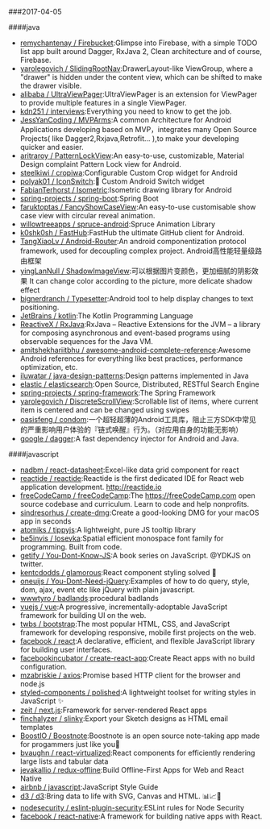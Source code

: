 ###2017-04-05 

####java
* [remychantenay / Firebucket](https://github.com/remychantenay/Firebucket):Glimpse into Firebase, with a simple TODO list app built around Dagger, RxJava 2, Clean architecture and of course, Firebase.
* [yarolegovich / SlidingRootNav](https://github.com/yarolegovich/SlidingRootNav):DrawerLayout-like ViewGroup, where a "drawer" is hidden under the content view, which can be shifted to make the drawer visible.
* [alibaba / UltraViewPager](https://github.com/alibaba/UltraViewPager):UltraViewPager is an extension for ViewPager to provide multiple features in a single ViewPager.
* [kdn251 / interviews](https://github.com/kdn251/interviews):Everything you need to know to get the job.
* [JessYanCoding / MVPArms](https://github.com/JessYanCoding/MVPArms):A common Architecture for Android Applications developing based on MVP，integrates many Open Source Projects( like Dagger2,Rxjava,Retrofit... ),to make your developing quicker and easier.
* [aritraroy / PatternLockView](https://github.com/aritraroy/PatternLockView):An easy-to-use, customizable, Material Design complaint Pattern Lock view for Android.
* [steelkiwi / cropiwa](https://github.com/steelkiwi/cropiwa):Configurable Custom Crop widget for Android
* [polyak01 / IconSwitch](https://github.com/polyak01/IconSwitch):🍭 Custom Android Switch widget
* [FabianTerhorst / Isometric](https://github.com/FabianTerhorst/Isometric):Isometric drawing library for Android
* [spring-projects / spring-boot](https://github.com/spring-projects/spring-boot):Spring Boot
* [faruktoptas / FancyShowCaseView](https://github.com/faruktoptas/FancyShowCaseView):An easy-to-use customisable show case view with circular reveal animation.
* [willowtreeapps / spruce-android](https://github.com/willowtreeapps/spruce-android):Spruce Animation Library
* [k0shk0sh / FastHub](https://github.com/k0shk0sh/FastHub):FastHub the ultimate GitHub client for Android.
* [TangXiaoLv / Android-Router](https://github.com/TangXiaoLv/Android-Router):An android componentization protocol framework, used for decoupling complex project. Android高性能轻量级路由框架
* [yingLanNull / ShadowImageView](https://github.com/yingLanNull/ShadowImageView):可以根据图片变颜色，更加细腻的阴影效果 It can change color according to the picture, more delicate shadow effect
* [bignerdranch / Typesetter](https://github.com/bignerdranch/Typesetter):Android tool to help display changes to text positioning.
* [JetBrains / kotlin](https://github.com/JetBrains/kotlin):The Kotlin Programming Language
* [ReactiveX / RxJava](https://github.com/ReactiveX/RxJava):RxJava – Reactive Extensions for the JVM – a library for composing asynchronous and event-based programs using observable sequences for the Java VM.
* [amitshekhariitbhu / awesome-android-complete-reference](https://github.com/amitshekhariitbhu/awesome-android-complete-reference):Awesome Android references for everything like best practices, performance optimization, etc.
* [iluwatar / java-design-patterns](https://github.com/iluwatar/java-design-patterns):Design patterns implemented in Java
* [elastic / elasticsearch](https://github.com/elastic/elasticsearch):Open Source, Distributed, RESTful Search Engine
* [spring-projects / spring-framework](https://github.com/spring-projects/spring-framework):The Spring Framework
* [yarolegovich / DiscreteScrollView](https://github.com/yarolegovich/DiscreteScrollView):Scrollable list of items, where current item is centered and can be changed using swipes
* [oasisfeng / condom](https://github.com/oasisfeng/condom):一个超轻超薄的Android工具库，阻止三方SDK中常见的严重影响用户体验的『链式唤醒』行为。（对应用自身的功能无影响）
* [google / dagger](https://github.com/google/dagger):A fast dependency injector for Android and Java.

####javascript
* [nadbm / react-datasheet](https://github.com/nadbm/react-datasheet):Excel-like data grid component for react
* [reactide / reactide](https://github.com/reactide/reactide):Reactide is the first dedicated IDE for React web application development. http://reactide.io
* [freeCodeCamp / freeCodeCamp](https://github.com/freeCodeCamp/freeCodeCamp):The https://freeCodeCamp.com open source codebase and curriculum. Learn to code and help nonprofits.
* [sindresorhus / create-dmg](https://github.com/sindresorhus/create-dmg):Create a good-looking DMG for your macOS app in seconds
* [atomiks / tippyjs](https://github.com/atomiks/tippyjs):A lightweight, pure JS tooltip library
* [be5invis / Iosevka](https://github.com/be5invis/Iosevka):Spatial efficient monospace font family for programming. Built from code.
* [getify / You-Dont-Know-JS](https://github.com/getify/You-Dont-Know-JS):A book series on JavaScript. @YDKJS on twitter.
* [kentcdodds / glamorous](https://github.com/kentcdodds/glamorous):React component styling solved 💄
* [oneuijs / You-Dont-Need-jQuery](https://github.com/oneuijs/You-Dont-Need-jQuery):Examples of how to do query, style, dom, ajax, event etc like jQuery with plain javascript.
* [wwwtyro / badlands](https://github.com/wwwtyro/badlands):procedural badlands
* [vuejs / vue](https://github.com/vuejs/vue):A progressive, incrementally-adoptable JavaScript framework for building UI on the web.
* [twbs / bootstrap](https://github.com/twbs/bootstrap):The most popular HTML, CSS, and JavaScript framework for developing responsive, mobile first projects on the web.
* [facebook / react](https://github.com/facebook/react):A declarative, efficient, and flexible JavaScript library for building user interfaces.
* [facebookincubator / create-react-app](https://github.com/facebookincubator/create-react-app):Create React apps with no build configuration.
* [mzabriskie / axios](https://github.com/mzabriskie/axios):Promise based HTTP client for the browser and node.js
* [styled-components / polished](https://github.com/styled-components/polished):A lightweight toolset for writing styles in JavaScript ✨
* [zeit / next.js](https://github.com/zeit/next.js):Framework for server-rendered React apps
* [finchalyzer / slinky](https://github.com/finchalyzer/slinky):Export your Sketch designs as HTML email templates
* [BoostIO / Boostnote](https://github.com/BoostIO/Boostnote):Boostnote is an open source note-taking app made for progammers just like you🚀
* [bvaughn / react-virtualized](https://github.com/bvaughn/react-virtualized):React components for efficiently rendering large lists and tabular data
* [jevakallio / redux-offline](https://github.com/jevakallio/redux-offline):Build Offline-First Apps for Web and React Native
* [airbnb / javascript](https://github.com/airbnb/javascript):JavaScript Style Guide
* [d3 / d3](https://github.com/d3/d3):Bring data to life with SVG, Canvas and HTML. 📊📈🎉
* [nodesecurity / eslint-plugin-security](https://github.com/nodesecurity/eslint-plugin-security):ESLint rules for Node Security
* [facebook / react-native](https://github.com/facebook/react-native):A framework for building native apps with React.
